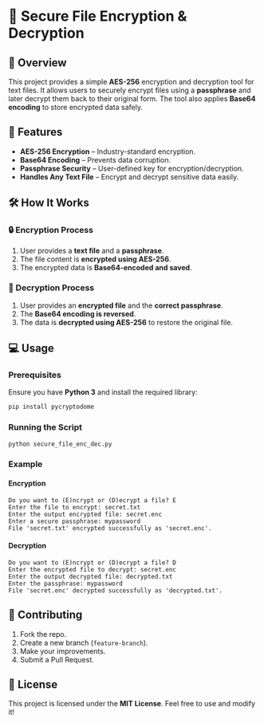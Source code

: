 # 🔐 Secure File Encryption & Decryption

## 📌 Overview
This project provides a simple **AES-256** encryption and decryption tool for text files. It allows users to securely encrypt files using a **passphrase** and later decrypt them back to their original form. The tool also applies **Base64 encoding** to store encrypted data safely.

## 🚀 Features
- **AES-256 Encryption** – Industry-standard encryption.
- **Base64 Encoding** – Prevents data corruption.
- **Passphrase Security** – User-defined key for encryption/decryption.
- **Handles Any Text File** – Encrypt and decrypt sensitive data easily.

## 🛠️ How It Works
### 🔒 Encryption Process
1. User provides a **text file** and a **passphrase**.
2. The file content is **encrypted using AES-256**.
3. The encrypted data is **Base64-encoded and saved**.

### 🔑 Decryption Process
1. User provides an **encrypted file** and the **correct passphrase**.
2. The **Base64 encoding is reversed**.
3. The data is **decrypted using AES-256** to restore the original file.

## 💻 Usage
### Prerequisites
Ensure you have **Python 3** and install the required library:
```bash
pip install pycryptodome
```

### Running the Script
```bash
python secure_file_enc_dec.py
```

### Example
#### Encryption
```
Do you want to (E)ncrypt or (D)ecrypt a file? E
Enter the file to encrypt: secret.txt
Enter the output encrypted file: secret.enc
Enter a secure passphrase: mypassword
File 'secret.txt' encrypted successfully as 'secret.enc'.
```
#### Decryption
```
Do you want to (E)ncrypt or (D)ecrypt a file? D
Enter the encrypted file to decrypt: secret.enc
Enter the output decrypted file: decrypted.txt
Enter the passphrase: mypassword
File 'secret.enc' decrypted successfully as 'decrypted.txt'.
```

## 🤝 Contributing
1. Fork the repo.
2. Create a new branch (`feature-branch`).
3. Make your improvements.
4. Submit a Pull Request.

## 📜 License
This project is licensed under the **MIT License**. Feel free to use and modify it!
